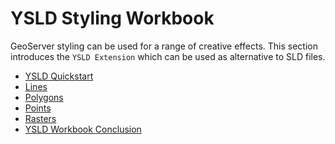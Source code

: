 # YSLD Styling Workbook

GeoServer styling can be used for a range of creative effects. This section introduces the ``YSLD Extension`` which can be used as alternative to SLD files.

<div class="grid cards" markdown>

-   [YSLD Quickstart](ysld.md)
-   [Lines](linestring.md)
-   [Polygons](polygon.md)
-   [Points](point.md)
-   [Rasters](raster.md)
-   [YSLD Workbook Conclusion](done.md)

</div>
